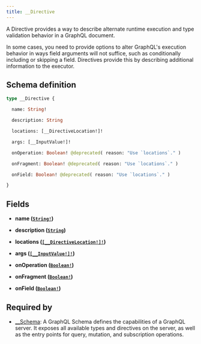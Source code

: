 ```yaml
---
title: __Directive
---
```


A Directive provides a way to describe alternate runtime execution and type validation behavior in a GraphQL document.

In some cases, you need to provide options to alter GraphQL's execution behavior in ways field arguments will not suffice, such as conditionally including or skipping a field. Directives provide this by describing additional information to the executor.

## Schema definition
```graphql
type __Directive {

  name: String!

  description: String

  locations: [__DirectiveLocation!]!

  args: [__InputValue!]!

  onOperation: Boolean! @deprecated( reason: "Use `locations`." )

  onFragment: Boolean! @deprecated( reason: "Use `locations`." )

  onField: Boolean! @deprecated( reason: "Use `locations`." )

}
```

## Fields

* **name ([`String!`](graphql/schema/string.md))**


* **description ([`String`](graphql/schema/string.md))**


* **locations ([`[__DirectiveLocation!]!`](graphql/schema/__directivelocation.md))**


* **args ([`[__InputValue!]!`](graphql/schema/__inputvalue.md))**


* **onOperation ([`Boolean!`](graphql/schema/boolean.md))**


* **onFragment ([`Boolean!`](graphql/schema/boolean.md))**


* **onField ([`Boolean!`](graphql/schema/boolean.md))**



## Required by
* [__Schema](graphql/schema/__schema.md): A GraphQL Schema defines the capabilities of a GraphQL server. It exposes all available types and directives on the server, as well as the entry points for query, mutation, and subscription operations.
